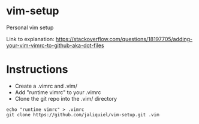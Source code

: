 # vim-setup
Personal vim setup

Link to explanation: https://stackoverflow.com/questions/18197705/adding-your-vim-vimrc-to-github-aka-dot-files

# Instructions
- Create a .vimrc and .vim/
- Add "runtime vimrc" to your .vimrc
- Clone the git repo into the .vim/ directory
```
echo "runtime vimrc" > .vimrc
git clone https://github.com/jaliquiel/vim-setup.git .vim
```
